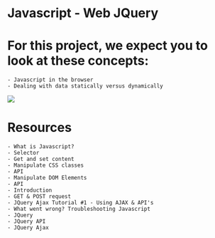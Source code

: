 # Javascript - Web JQuery

# For this project, we expect you to look at these concepts:
		
	- Javascript in the browser
	- Dealing with data statically versus dynamically
<img src="https://s3.amazonaws.com/intranet-projects-files/holbertonschool-higher-level_programming+/305/4724718.jpg"/>

#  Resources
	- What is Javascript?
	- Selector
	- Get and set content
	- Manipulate CSS classes
	- API
	- Manipulate DOM Elements
	- API
	- Introduction
	- GET & POST request
	- JQuery Ajax Tutorial #1 - Using AJAX & API's
	- What went wrong? Troubleshooting Javascript
	- JQuery
	- JQuery API
	- JQuery Ajax
